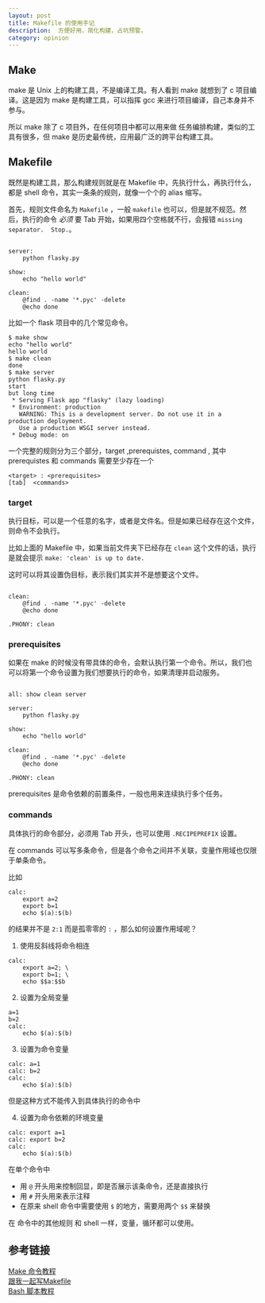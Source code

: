 ```yaml
---
layout: post
title: Makefile 的使用手记
description:  方便好用，简化构建，占坑预警。
category: opinion
---
```


## Make

make 是 Unix 上的构建工具，不是编译工具。有人看到 make 就想到了 c 项目编译。这是因为 make 是构建工具，可以指挥 gcc 来进行项目编译，自己本身并不参与。

所以 make 除了 c 项目外，在任何项目中都可以用来做 任务编排构建，类似的工具有很多，但 make 是历史最传统，应用最广泛的跨平台构建工具。

## Makefile

既然是构建工具，那么构建规则就是在 Makefile 中，先执行什么，再执行什么，都是 shell 命令，其实一条条的规则，就像一个个的 alias 缩写。


首先，规则文件命名为 `Makefile` ，一般 `makefile` 也可以，但是就不规范。然后，执行的命令 *必须* 要 Tab 开始，如果用四个空格就不行，会报错 `missing separator.  Stop.`。

```

server:
	python flasky.py

show:
	echo "hello world"

clean:
	@find . -name '*.pyc' -delete
	@echo done

```

比如一个 flask 项目中的几个常见命令。

```
$ make show
echo "hello world"
hello world
$ make clean
done
$ make server
python flasky.py
start
but long time
 * Serving Flask app "flasky" (lazy loading)
 * Environment: production
   WARNING: This is a development server. Do not use it in a production deployment.
   Use a production WSGI server instead.
 * Debug mode: on
```


一个完整的规则分为三个部分，target ,prerequistes, command , 其中 prerequistes 和 commands 需要至少存在一个

```
<target> : <prerequisites> 
[tab]  <commands>
```

### target

执行目标，可以是一个任意的名字，或者是文件名。但是如果已经存在这个文件，则命令不会执行。

比如上面的 Makefile 中，如果当前文件夹下已经存在 `clean` 这个文件的话，执行是就会提示 `make: 'clean' is up to date.`

这时可以将其设置伪目标，表示我们其实并不是想要这个文件。


```

clean:
	@find . -name '*.pyc' -delete
	@echo done

.PHONY: clean

```

### prerequisites

如果在 make 的时候没有带具体的命令，会默认执行第一个命令。所以，我们也可以将第一个命令设置为我们想要执行的命令，如果清理并启动服务。

```

all: show clean server

server:
	python flasky.py

show:
	echo "hello world"

clean:
	@find . -name '*.pyc' -delete
	@echo done

.PHONY: clean

```

prerequisites 是命令依赖的前置条件，一般也用来连续执行多个任务。

### commands

具体执行的命令部分，必须用 Tab 开头，也可以使用 `.RECIPEPREFIX` 设置。

在 commands 可以写多条命令，但是各个命令之间并不关联，变量作用域也仅限于单条命令。

比如

```
calc:
	export a=2
	export b=1
	echo $(a):$(b)

```

的结果并不是 `2:1` 而是孤零零的 `:` ，那么如何设置作用域呢？

1. 使用反斜线将命令相连

```
calc:
	export a=2; \
	export b=1; \
	echo $$a:$$b
```

2. 设置为全局变量

```
a=1
b=2
calc:
	echo $(a):$(b)
```

3. 设置为命令变量

```
calc: a=1
calc: b=2
calc:
	echo $(a):$(b)
```

但是这种方式不能传入到具体执行的命令中

4. 设置为命令依赖的环境变量

```
calc: export a=1
calc: export b=2
calc:
	echo $(a):$(b)
```

在单个命令中
- 用 `@` 开头用来控制回显，即是否展示该条命令，还是直接执行
- 用 `#` 开头用来表示注释
- 在原来 shell 命令中需要使用 `$` 的地方，需要用两个 `$$` 来替换

在 命令中的其他规则 和 shell 一样，变量，循环都可以使用。

## 参考链接

[Make 命令教程](https://www.ruanyifeng.com/blog/2015/02/make.html) <br>
[跟我一起写Makefile](https://seisman.github.io/how-to-write-makefile/overview.html) <br>
[Bash 脚本教程](https://wangdoc.com/bash/)
